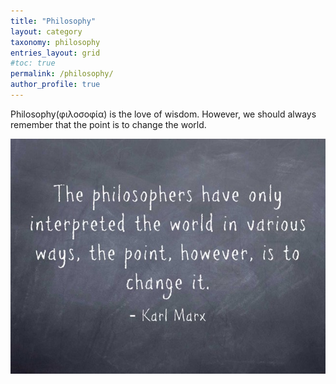 ```yaml
---
title: "Philosophy"
layout: category
taxonomy: philosophy
entries_layout: grid
#toc: true
permalink: /philosophy/
author_profile: true
---
```

Philosophy(φιλοσοφία) is the love of wisdom. However, we should always remember that the point is to change the world.

![thesisOnFeuerbach](../assets/images/thesisOnFeuerbach.jpg)
